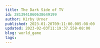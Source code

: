 ```yaml
---
title: The Dark Side of TV
id: 2813941060638649199
author: Kirby Urner
published: 2023-01-20T09:11:00.005-08:00
updated: 2023-02-03T11:19:37.558-08:00
blog: world_game
tags: 
---
```


